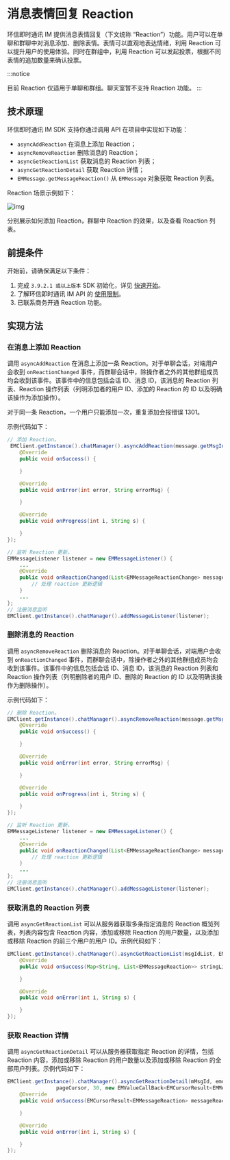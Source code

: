 # 消息表情回复 Reaction

<Toc />

环信即时通讯 IM 提供消息表情回复（下文统称 “Reaction”）功能。用户可以在单聊和群聊中对消息添加、删除表情。表情可以直观地表达情绪，利用 Reaction 可以提升用户的使用体验。同时在群组中，利用 Reaction 可以发起投票，根据不同表情的追加数量来确认投票。

:::notice

目前 Reaction 仅适用于单聊和群组。聊天室暂不支持 Reaction 功能。
:::

## 技术原理

环信即时通讯 IM SDK 支持你通过调用 API 在项目中实现如下功能：

- `asyncAddReaction` 在消息上添加 Reaction；
- `asyncRemoveReaction` 删除消息的 Reaction；
- `asyncGetReactionList` 获取消息的 Reaction 列表；
- `asyncGetReactionDetail` 获取 Reaction 详情；
- `EMMessage.getMessageReaction()` 从 `EMMessage` 对象获取 Reaction 列表。

Reaction 场景示例如下：

![img](@static/images/android/reactions.png)

分别展示如何添加 Reaction，群聊中 Reaction 的效果，以及查看 Reaction 列表。

## 前提条件

开始前，请确保满足以下条件：

1. 完成 `3.9.2.1 或以上版本` SDK 初始化，详见 [快速开始](quickstart.html)。
2. 了解环信即时通讯 IM API 的 [使用限制](/product/limitation.html)。
3. 已联系商务开通 Reaction 功能。

## 实现方法

### 在消息上添加 Reaction

调用 `asyncAddReaction` 在消息上添加一条 Reaction。对于单聊会话，对端用户会收到 `onReactionChanged` 事件，而群聊会话中，除操作者之外的其他群组成员均会收到该事件。该事件中的信息包括会话 ID、消息 ID，该消息的 Reaction 列表、Reaction 操作列表（列明添加者的用户 ID、添加的 Reaction 的 ID 以及明确该操作为添加操作）。

对于同一条 Reaction，一个用户只能添加一次，重复添加会报错误 1301。

示例代码如下：

```java
// 添加 Reaction。
 EMClient.getInstance().chatManager().asyncAddReaction(message.getMsgId(), reaction, new EMCallBack() {
    @Override
    public void onSuccess() {

    }

    @Override
    public void onError(int error, String errorMsg) {

    }

    @Override
    public void onProgress(int i, String s) {

    }
});

// 监听 Reaction 更新。
EMMessageListener listener = new EMMessageListener() {
    ...
    @Override
    public void onReactionChanged(List<EMMessageReactionChange> messageReactionChangeList) {
        // 处理 reaction 更新逻辑
    }
    ...
};
// 注册消息监听
EMClient.getInstance().chatManager().addMessageListener(listener);
```

### 删除消息的 Reaction

调用 `asyncRemoveReaction` 删除消息的 Reaction。对于单聊会话，对端用户会收到 `onReactionChanged` 事件，而群聊会话中，除操作者之外的其他群组成员均会收到该事件。该事件中的信息包括会话 ID、消息 ID，该消息的 Reaction 列表和 Reaction 操作列表（列明删除者的用户 ID、删除的 Reaction 的 ID 以及明确该操作为删除操作）。

示例代码如下：

```java
// 删除 Reaction。
EMClient.getInstance().chatManager().asyncRemoveReaction(message.getMsgId(), reaction, new EMCallBack() {
    @Override
    public void onSuccess() {

    }

    @Override
    public void onError(int error, String errorMsg) {

    }

    @Override
    public void onProgress(int i, String s) {

    }
});

// 监听 Reaction 更新。
EMMessageListener listener = new EMMessageListener() {
    ...
    @Override
    public void onReactionChanged(List<EMMessageReactionChange> messageReactionChangeList) {
        // 处理 reaction 更新逻辑
    }
    ...
};
// 注册消息监听
EMClient.getInstance().chatManager().addMessageListener(listener);
```

### 获取消息的 Reaction 列表

调用 `asyncGetReactionList` 可以从服务器获取多条指定消息的 Reaction 概览列表，列表内容包含 Reaction 内容，添加或移除 Reaction 的用户数量，以及添加或移除 Reaction 的前三个用户的用户 ID。示例代码如下：

```java
EMClient.getInstance().chatManager().asyncGetReactionList(msgIdList, EMMessage.ChatType.Chat, groupId, new EMValueCallBack<Map<String, List<EMMessageReaction>>>() {
    @Override
    public void onSuccess(Map<String, List<EMMessageReaction>> stringListMap) {

    }

    @Override
    public void onError(int i, String s) {

    }
});
```

### 获取 Reaction 详情

调用 `asyncGetReactionDetail` 可以从服务器获取指定 Reaction 的详情，包括 Reaction 内容，添加或移除 Reaction 的用户数量以及添加或移除 Reaction 的全部用户列表。示例代码如下：

```java
EMClient.getInstance().chatManager().asyncGetReactionDetail(mMsgId, emojiconId,
                pageCursor, 30, new EMValueCallBack<EMCursorResult<EMMessageReaction>>() {
    @Override
    public void onSuccess(EMCursorResult<EMMessageReaction> messageReactionCursorResult) {

    }

    @Override
    public void onError(int i, String s) {

    }
});
```
